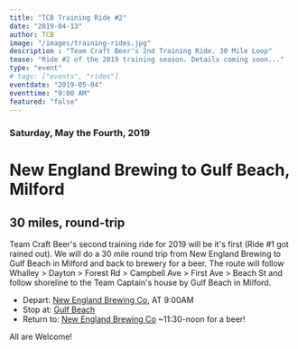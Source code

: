 ```yaml
---
title: "TCB Training Ride #2"
date: "2019-04-13"
author: TCB
image: "/images/training-rides.jpg"
description : "Team Craft Beer's 2nd Training Ride. 30 Mile Loop"
tease: "Ride #2 of the 2019 training season. Details coming soon..." 
type: "event"
# tags: ["events", "rides"]
eventdate: "2019-05-04"
eventtime: "9:00 AM"
featured: "false"
---
```


### Saturday, May the Fourth, 2019

# New England Brewing to Gulf Beach, Milford 

## 30 miles, round-trip

Team Craft Beer's second training ride for 2019 will be it's first (Ride #1 got rained out). We will do a 30 mile round trip from New England Brewing to Gulf Beach in Milford and back to brewery for a beer. The route will follow Whalley > Dayton > Forest Rd > Campbell Ave > First Ave > Beach St and follow shoreline to the Team Captain's house by Gulf Beach in Milford. 

- Depart: [New England Brewing Co][1], AT 9:00AM
- Stop at: [Gulf Beach][2]
- Return to: [New England Brewing Co][1] ~11:30-noon for a beer!

All are Welcome!

[1]:https://goo.gl/maps/ANz88uQGJoK2
[2]:https://goo.gl/maps/696LhAqMmm82